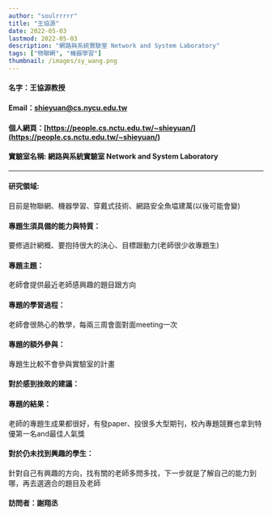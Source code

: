 ```yaml
---
author: "soulrrrrr"
title: "王協源"
date: 2022-05-03
lastmod: 2022-05-03
description: "網路與系統實驗室 Network and System Laboratory"
tags: ["物聯網", "機器學習"]
thumbnail: /images/sy_wang.png
---
```


#### 名字：王協源教授

#### Email：shieyuan@cs.nycu.edu.tw

#### 個人網頁：[https://people.cs.nctu.edu.tw/~shieyuan/](https://people.cs.nctu.edu.tw/~shieyuan/)

#### 實驗室名稱: 網路與系統實驗室 Network and System Laboratory

---

#### 研究領域:

目前是物聯網、機器學習、穿戴式技術、網路安全魚塭建萬(以後可能會變)

#### 專題生須具備的能力與特質：

要修過計網概、要抱持很大的決心、目標跟動力(老師很少收專題生)

#### 專題主題：

老師會提供最近老師感興趣的題目跟方向

#### 專題的學習過程：

老師會很熱心的教學，每兩三周會面對面meeting一次

#### 專題的額外參與：

專題生比較不會參與實驗室的計畫

#### 對於感到挫敗的建議：

#### 專題的結果：

老師的專題生成果都很好，有發paper、投很多大型期刊，校內專題競賽也拿到特優第一名and最佳人氣獎

#### 對於仍未找到興趣的學生：

針對自己有興趣的方向，找有關的老師多問多找，下一步就是了解自己的能力到哪，再去選適合的題目及老師

#### 訪問者：謝翔丞
